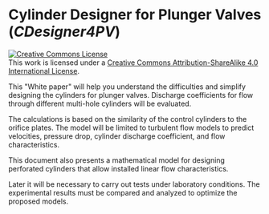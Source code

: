 # Cylinder Designer for Plunger Valves (_CDesigner4PV_)

<a rel="license" href="http://creativecommons.org/licenses/by-sa/4.0/"><img alt="Creative Commons License" style="border-width:0" src="https://i.creativecommons.org/l/by-sa/4.0/88x31.png" /></a><br />This work is licensed under a <a rel="license" href="http://creativecommons.org/licenses/by-sa/4.0/">Creative Commons Attribution-ShareAlike 4.0 International License</a>.


This "White paper" will help you understand the difficulties and simplify designing the cylinders for plunger valves. Discharge coefficients for flow through different multi-hole cylinders will be evaluated.

The calculations is based on the similarity of the control cylinders to the orifice plates. The model will be limited to turbulent flow models to predict velocities, pressure drop, cylinder discharge coefficient, and flow characteristics.

This document also presents a mathematical model for designing perforated cylinders that allow installed linear flow characteristics.

Later it will be necessary to carry out tests under laboratory conditions. The experimental results must be compared and analyzed to optimize the proposed models.

